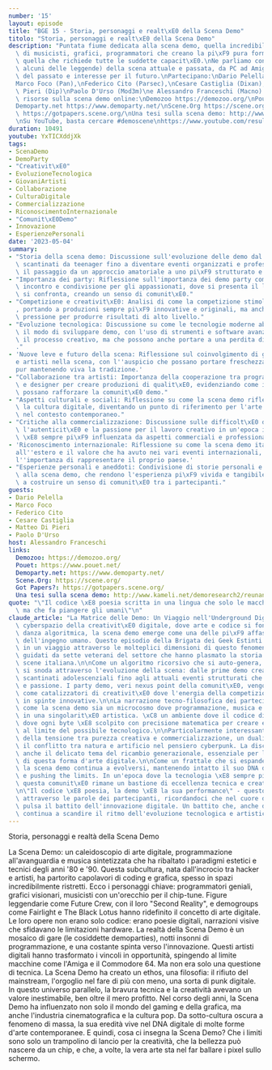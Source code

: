 ```yaml
---
number: '15'
layout: episode
title: "BGE 15 - Storia, personaggi e realt\xE0 della Scena Demo"
titolo: "Storia, personaggi e realt\xE0 della Scena Demo"
description: "Puntata fiume dedicata alla scena demo, quella incredibile comunit\xE0\
  \ di musicisti, grafici, programmatori che creano la pi\xF9 pura forma di arte digitale,\
  \ quella che richiede tutte le suddette capacit\xE0.\nNe parliamo con membri (per\
  \ alcuni delle leggende) della scena attuale e passata, da PC ad Amiga, fra nostalgia\
  \ del passato e interesse per il futuro.\nPartecipano:\nDario Pelella (Pellicus),\n\
  Marco Foco (Pan),\nFederico Cito (Parsec),\nCesare Castiglia (Dixan),\nMatteo Di\
  \ Pieri (Dip)\nPaolo D'Urso (Mod3m)\ne Alessandro Franceschi (Macno).\n\nAlcune\
  \ risorse sulla scena demo online:\nDemozoo https://demozoo.org/\nPouet https://www.pouet.net/\n\
  Demoparty.net https://www.demoparty.net/\nScene.Org https://scene.org/\nGot Papers?\
  \ https://gotpapers.scene.org/\nUna tesi sulla scena demo: http://www.kameli.net/demoresearch2/reunanen-licthesis.pdf\n\
  \nSu YouTube, basta cercare #demoscene\nhttps://www.youtube.com/results?search_query=demoscene"
duration: 10491
youtube: YxTICXddjXk
tags:
- ScenaDemo
- DemoParty
- "Creativit\xE0"
- EvoluzioneTecnologica
- GiovaniArtisti
- Collaborazione
- CulturaDigitale
- Commercializzazione
- RiconoscimentoInternazionale
- "Comunit\xE0Demo"
- Innovazione
- EsperienzePersonali
date: '2023-05-04'
summary:
- "Storia della scena demo: Discussione sull'evoluzione delle demo dal nascere in\
  \ scantinati da teenager fino a diventare eventi organizzati e professionali, evidenziando\
  \ il passaggio da un approccio amatoriale a uno pi\xF9 strutturato e commerciale."
- "Importanza dei party: Riflessione sull'importanza dei demo party come momenti di\
  \ incontro e condivisione per gli appassionati, dove si presenta il lavoro e ci\
  \ si confronta, creando un senso di comunit\xE0."
- "Competizione e creativit\xE0: Analisi di come la competizione stimoli la creativit\xE0\
  , portando a produzioni sempre pi\xF9 innovative e originali, ma anche a un'eccessiva\
  \ pressione per produrre risultati di alto livello."
- "Evoluzione tecnologica: Discussione su come le tecnologie moderne abbiano cambiato\
  \ il modo di sviluppare demo, con l'uso di strumenti e software avanzati che semplificano\
  \ il processo creativo, ma che possono anche portare a una perdita di autenticit\xE0\
  ."
- 'Nuove leve e futuro della scena: Riflessione sul coinvolgimento di giovani programmatori
  e artisti nella scena, con l''auspicio che possano portare freschezza e nuove idee,
  pur mantenendo viva la tradizione.'
- "Collaborazione tra artisti: Importanza della cooperazione tra programmatori, musicisti\
  \ e designer per creare produzioni di qualit\xE0, evidenziando come i progetti comuni\
  \ possano rafforzare la comunit\xE0 demo."
- "Aspetti culturali e sociali: Riflessione su come la scena demo rifletta e influenzi\
  \ la cultura digitale, diventando un punto di riferimento per l'arte e la creativit\xE0\
  \ nel contesto contemporaneo."
- "Critiche alla commercializzazione: Discussione sulle difficolt\xE0 di mantenere\
  \ l'autenticit\xE0 e la passione per il lavoro creativo in un'epoca in cui la scena\
  \ \xE8 sempre pi\xF9 influenzata da aspetti commerciali e professionali."
- 'Riconoscimento internazionale: Riflessione su come la scena demo italiana sia percepita
  all''estero e il valore che ha avuto nei vari eventi internazionali, sottolineando
  l''importanza di rappresentare il proprio paese.'
- "Esperienze personali e aneddoti: Condivisione di storie personali e aneddoti legati\
  \ alla scena demo, che rendono l'esperienza pi\xF9 vivida e tangibile, contribuendo\
  \ a costruire un senso di comunit\xE0 tra i partecipanti."
guests:
- Dario Pelella
- Marco Foco
- Federico Cito
- Cesare Castiglia
- Matteo Di Pieri
- Paolo D'Urso
host: Alessandro Franceschi
links:
  Demozoo: https://demozoo.org/
  Pouet: https://www.pouet.net/
  Demoparty.net: https://www.demoparty.net/
  Scene.Org: https://scene.org/
  Got Papers?: https://gotpapers.scene.org/
  Una tesi sulla scena demo: http://www.kameli.net/demoresearch2/reunanen-licthesis.pdf
quote: "\"Il codice \xE8 poesia scritta in una lingua che solo le macchine comprendono,\
  \ ma che fa piangere gli umani\"\n"
claude_article: "La Matrice delle Demo: Un Viaggio nell'Underground Digitale\n\nNel\
  \ cyberspazio della creativit\xE0 digitale, dove arte e codice si fondono in una\
  \ danza algoritmica, la scena demo emerge come una delle pi\xF9 affascinanti manifestazioni\
  \ dell'ingegno umano. Questo episodio della Brigata dei Geek Estinti ci trasporta\
  \ in un viaggio attraverso le molteplici dimensioni di questo fenomeno culturale,\
  \ guidati da sette veterani del settore che hanno plasmato la storia della demo\
  \ scene italiana.\n\nCome un algoritmo ricorsivo che si auto-genera, la discussione\
  \ si snoda attraverso l'evoluzione della scena: dalle prime demo create in solitari\
  \ scantinati adolescenziali fino agli attuali eventi strutturati che mescolano professionalit\xE0\
  \ e passione. I party demo, veri nexus point della comunit\xE0, vengono descritti\
  \ come catalizzatori di creativit\xE0 dove l'energia della competizione si trasforma\
  \ in spinte innovative.\n\nLa narrazione tecno-filosofica dei partecipanti rivela\
  \ come la scena demo sia un microcosmo dove programmazione, musica e grafica convergono\
  \ in una singolarit\xE0 artistica. \xC8 un ambiente dove il codice diventa poesia,\
  \ dove ogni byte \xE8 scolpito con precisione matematica per creare esperienze sensoriali\
  \ al limite del possibile tecnologico.\n\nParticolarmente interessante \xE8 l'analisi\
  \ della tensione tra purezza creativa e commercializzazione, un dualismo che riecheggia\
  \ il conflitto tra natura e artificio nel pensiero cyberpunk. La discussione tocca\
  \ anche il delicato tema del ricambio generazionale, essenziale per la sopravvivenza\
  \ di questa forma d'arte digitale.\n\nCome un frattale che si espande all'infinito,\
  \ la scena demo continua a evolversi, mantenendo intatto il suo DNA di sperimentazione\
  \ e pushing the limits. In un'epoca dove la tecnologia \xE8 sempre pi\xF9 accessibile,\
  \ questa comunit\xE0 rimane un bastione di eccellenza tecnica e creativit\xE0 pura.\n\
  \n\"Il codice \xE8 poesia, la demo \xE8 la sua performance\" - questo mantra risuona\
  \ attraverso le parole dei partecipanti, ricordandoci che nel cuore di ogni demo\
  \ pulsa il battito dell'innovazione digitale. Un battito che, anche dopo decenni,\
  \ continua a scandire il ritmo dell'evoluzione tecnologica e artistica.\n"
---
```

Storia, personaggi e realtà della Scena Demo

La Scena Demo: un caleidoscopio di arte digitale, programmazione all'avanguardia e musica sintetizzata che ha ribaltato i paradigmi estetici e tecnici degli anni '80 e '90. Questa subcultura, nata dall'incrocio tra hacker e artisti, ha partorito capolavori di coding e grafica, spesso in spazi incredibilmente ristretti.
Ecco i personaggi chiave: programmatori geniali, grafici visionari, musicisti con un'orecchio per il chip-tune. Figure leggendarie come Future Crew, con il loro "Second Reality", e demogroups come Fairlight e The Black Lotus hanno ridefinito il concetto di arte digitale. Le loro opere non erano solo codice: erano poesie digitali, narrazioni visive che sfidavano le limitazioni hardware.
La realtà della Scena Demo è un mosaico di gare (le cosiddette demoparties), notti insonni di programmazione, e una costante spinta verso l'innovazione. Questi artisti digitali hanno trasformato i vincoli in opportunità, spingendo al limite macchine come l'Amiga e il Commodore 64.
Ma non era solo una questione di tecnica. La Scena Demo ha creato un ethos, una filosofia: il rifiuto del mainstream, l'orgoglio nel fare di più con meno, una sorta di punk digitale. In questo universo parallelo, la bravura tecnica e la creatività avevano un valore inestimabile, ben oltre il mero profitto.
Nel corso degli anni, la Scena Demo ha influenzato non solo il mondo del gaming e della grafica, ma anche l'industria cinematografica e la cultura pop. Da sotto-cultura oscura a fenomeno di massa, la sua eredità vive nel DNA digitale di molte forme d'arte contemporanee.
E quindi, cosa ci insegna la Scena Demo? Che i limiti sono solo un trampolino di lancio per la creatività, che la bellezza può nascere da un chip, e che, a volte, la vera arte sta nel far ballare i pixel sullo schermo.